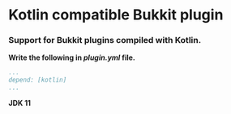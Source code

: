 # Kotlin compatible Bukkit plugin

### Support for Bukkit plugins compiled with Kotlin.

**Write the following in *plugin.yml* file.**
```yaml
...
depend: [kotlin]
...
```

**JDK 11**